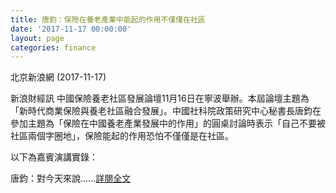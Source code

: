 ```yaml
---
title: 唐鈞：保險在養老產業中能起的作用不僅僅在社區
date: '2017-11-17 00:00:00'
layout: page
categories: finance
---
```


北京新浪網 (2017-11-17)
 
新浪財經訊  中國保險養老社區發展論壇11月16日在寧波舉辦。本屆論壇主題為「新時代商業保險與養老社區融合發展」。中國社科院政策研究中心秘書長唐鈞在參加主題為「保險在中國養老產業發展中的作用」的圓桌討論時表示「自己不要被社區兩個字圈地」，保險能起的作用恐怕不僅僅是在社區。
 
以下為嘉賓演講實錄：

唐鈞：對今天來說......[詳閱全文](http://news.sina.com.tw/article/20171117/24648228.html)